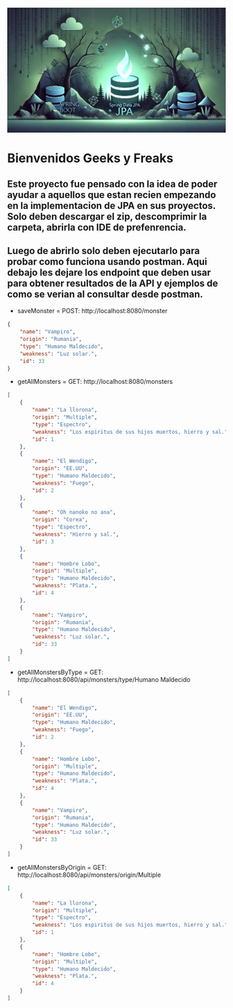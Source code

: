 ![SpringBoot](./src/main/resources/static/springBootAndSpringDataJpa.webp)

# Bienvenidos Geeks y Freaks

## Este proyecto fue pensado con la idea de poder ayudar a aquellos que estan recien empezando en la implementacion de JPA en sus proyectos. Solo deben descargar el zip, descomprimir la carpeta, abrirla con IDE de prefenrencia.
## Luego de abrirlo solo deben ejecutarlo para probar como funciona usando postman. Aqui debajo les dejare los endpoint que deben usar para obtener resultados de la API y ejemplos de como se verian al consultar desde postman.

- saveMonster = POST: http://localhost:8080/monster

````JSON
{
    "name": "Vampiro",
    "origin": "Rumania",
    "type": "Humano Maldecido",
    "weakness": "Luz solar.",
    "id": 33
}
````
- getAllMonsters = GET: http://localhost:8080/monsters
````JSON
[
    {
        "name": "La llorona",
        "origin": "Multiple",
        "type": "Espectro",
        "weakness": "Los espiritus de sus hijos muertos, hierro y sal.",
        "id": 1
    },
    {
        "name": "El Wendigo",
        "origin": "EE.UU",
        "type": "Humano Maldecido",
        "weakness": "Fuego",
        "id": 2
    },
    {
        "name": "Oh nanoko no ana",
        "origin": "Corea",
        "type": "Espectro",
        "weakness": "Hierro y sal.",
        "id": 3
    },
    {
        "name": "Hombre Lobo",
        "origin": "Multiple",
        "type": "Humano Maldecido",
        "weakness": "Plata.",
        "id": 4
    },
    {
        "name": "Vampiro",
        "origin": "Rumania",
        "type": "Humano Maldecido",
        "weakness": "Luz solar.",
        "id": 33
    }
]
````
- getAllMonstersByType = GET: http://localhost:8080/api/monsters/type/Humano Maldecido
````JSON
[
    {
        "name": "El Wendigo",
        "origin": "EE.UU",
        "type": "Humano Maldecido",
        "weakness": "Fuego",
        "id": 2
    },
    {
        "name": "Hombre Lobo",
        "origin": "Multiple",
        "type": "Humano Maldecido",
        "weakness": "Plata.",
        "id": 4
    },
    {
        "name": "Vampiro",
        "origin": "Rumania",
        "type": "Humano Maldecido",
        "weakness": "Luz solar.",
        "id": 33
    }
]
````
- getAllMonstersByOrigin = GET: http://localhost:8080/api/monsters/origin/Multiple
````JSON
[
    {
        "name": "La llorona",
        "origin": "Multiple",
        "type": "Espectro",
        "weakness": "Los espiritus de sus hijos muertos, hierro y sal.",
        "id": 1
    },
    {
        "name": "Hombre Lobo",
        "origin": "Multiple",
        "type": "Humano Maldecido",
        "weakness": "Plata.",
        "id": 4
    }
]
````